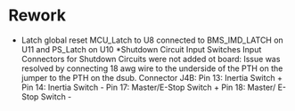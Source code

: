 # Rework
* Latch global reset
  MCU_Latch to U8 connected to BMS_IMD_LATCH on U11 and PS_Latch on U10
*Shutdown Circuit Input Switches
  Input Connectors for Shutdown Circuits were not added ot board: Issue was resolved by connecting 18 awg wire to the underside of the PTH on the jumper to the PTH on the dsub.
  Connector J4B:
  Pin 13: Inertia Switch +
  Pin 14: Inertia Switch -
  Pin 17: Master/E-Stop Switch +
  Pin 18: Master/ E-Stop Switch -
